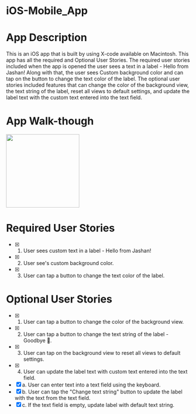 # iOS-Mobile_App

# App Description
This is an iOS app that is built by using X-code available on Macintosh. This app has all the required and Optional User Stories. The required user stories included when the app is opened the user sees a text in a label - Hello from Jashan! Along with that, the user sees Custom background color and can tap on the button to change the text color of the label. The optional user stories included features that can change the color of the background view, the text string of the label, reset all views to default settings, and update the label text with the custom text entered into the text field.

# App Walk-though

<img src="http://g.recordit.co/hORhdx9eCn.gif" width=200><br>


# Required User Stories
- [x] 1. User sees custom text in a label - Hello from Jashan!
- [x] 2. User see's custom background color.
- [x] 3. User can tap a button to change the text color of the label.

# Optional User Stories
- [x] 1. User can tap a button to change the color of the background view.
- [x] 2. User can tap a button to change the text string of the label - Goodbye 👋.
- [x] 3. User can tap on the background view to reset all views to default settings.
- [x] 4. User can update the label text with custom text entered into the text field.
- [x] a. User can enter text into a text field using the keyboard.
- [x] b. User can tap the "Change text string" button to update the label with the text from the text field.
- [x] c. If the text field is empty, update label with default text string.